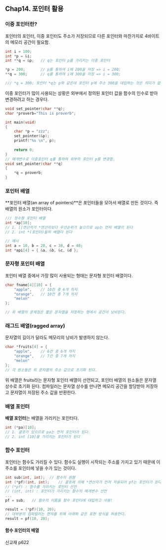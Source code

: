 ## Chap14. 포인터 활용



### 이중 포인터란?

포인터의 포인터, 이중 포인터도 주소가 저장되므로 다른 포인터와 마찬가지로 4바이트의 메모리 공간이 필요함.

```c
int i = 100;
int *p = &i;
int **q = &p;	// q는 포인터 p를 가리키는 이중 포인터

*p = 200;		// p를 통하여 i에 200을 저장 => i = 200;
**q = 300;		// q를 통하여 i에 300을 저장 => i = 300;

/// *q = 300; 포인터 *q는 p와 같은데 포인터 p에 주소 300을 대입하는 것은 의미가 없다, 논리적 오류
```



이중 포인터가 많이 사용되는 상황은 외부에서 정의된 포인터 값을 함수의 인수로 받아 변경하려고 하는 경우다.

```c
void set_pointer(char **q);
char *proverb="This is proverb";

int main(void)
{
	char *p = "zzz";
    set_pointer(&p);
    printf("%s \n", p);
    
    return 0;    
}
// 매개변수로 이중포인터 q를 통하여 외부의 포인터 p를 변경함.
void set_pointer(char **q)
{
    *q = proverb;
}
```



### 포인터 배열

**포인터 배열(an array of pointers)**은 포인터들을 모아서 배열로 만든 것이다. 즉 배열의 원소가 포인터이다.

```c
/// 정수형 포인터 배열
int *ap[10];
// 1. []연산자가 *연산자보다 우선순위가 높으므로 ap는 먼저 배열이 된다
// 2. int *(포인터)들의 배열이 된다

// 예시
int a = 10, b = 20, c = 30, d = 40;
int *api[4] = { &a, &b, &c, &d };
```



### 문자형 포인터 배열

포인터 배열 중에서 가장 많이 사용되는 형태는 문자형 포인터 배열이다.

```c
char fname[4][10] = {
	"apple",	// 10칸 중 6개 차지
    "orange",	// 10칸 중 7개 차지
    "melon"
};

// 위 배열의 문제점은 짧은 문자열을 저장하는 행에서 공간이 낭비된다.
```



### 래그드 배열(ragged array)

문자열의 길이가 달라도 메모리의 낭비가 발생하지 않는다.

```c
char *fruits[4] = {
	"apple",	// 6칸 중 6개 차지
    "orange",	// 7칸 중 7개 차지
    "melon"
};
// 각 원소들은 위 문자열의 주소 값으로 초기화 된다.
```

위 배열은 fruits라는 문자형 포인터 배열이 선언되고, 포인터 배열의 원소들은 문자열 상수로 초기화 된다. 컴파일러는 문자열 상수를 만나면 메모리 공간을 할당받아 저장하고 문자열이 저장된 주소 값을 반환한다.



### 배열 포인터

**배열 포인터**는 배열을 가리키는 포인터다.

```c
int (*pa)[10];
// 1. 괄호가 있으므로 pa는 먼저 포인터가 된다.
// 2. int [10]을 가리키는 포인터가 된다
```



### 함수 포인터

포인터는 함수도 가리킬 수 있다. 함수도 실행이 시작되는 주소를 가지고 있기 때문에 이 주소를 포인터에 넣을 수가 있는 것이다.

```c
int sub(int, int);	// 함수의 원형
int (*pf)(int, int);	// 괄호에 의해 *연산자가 먼저 적용되어 pf는 포인터가 된다
// (*pf) : 함수를 가리키는 포인터 선언
// (int, int) : 포인터가 가리키는 함수의 매개변수 선언
...    
pf = sub;	// 함수의 이름을 함수 포인터에 대입하고 사용!
```

```c
result = (*pf)(10, 20);
// 대부분의 컴파일러는 편의를 위해 아래와 같은 표현 방식을 허용한다.
result = pf(10, 20);
```



#### 함수 포인터의 배열

신교재 p622

